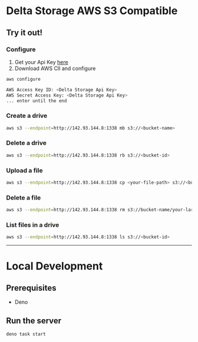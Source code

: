 # Delta Storage AWS S3 Compatible

## Try it out!

### Configure
1. Get your Api Key [here](https://app.delta.storage/apikeys)
2. Download AWS ClI and configure
```bash
aws configure

AWS Access Key ID: <Delta Storage Api Key>
AWS Secret Access Key: <Delta Storage Api Key>
... enter until the end
```

### Create a drive
```bash
aws s3 --endpoint=http://142.93.144.8:1338 mb s3://<bucket-name>
```

### Delete a drive
```bash
aws s3 --endpoint=http://142.93.144.8:1338 rb s3://<bucket-id>
```

### Upload a file
```bash
aws s3 --endpoint=http://142.93.144.8:1338 cp <your-file-path> s3://<bucket-id>/<file-name>
```

### Delete a file
```bash
aws s3 --endpoint=http://142.93.144.8:1338 rm s3://bucket-name/your-large-file.mp4
```

### List files in a drive
```bash
aws s3 --endpoint=http://142.93.144.8:1338 ls s3://<bucket-id>
```

---

# Local Development
## Prerequisites
- Deno

## Run the server
```bash
deno task start
```

